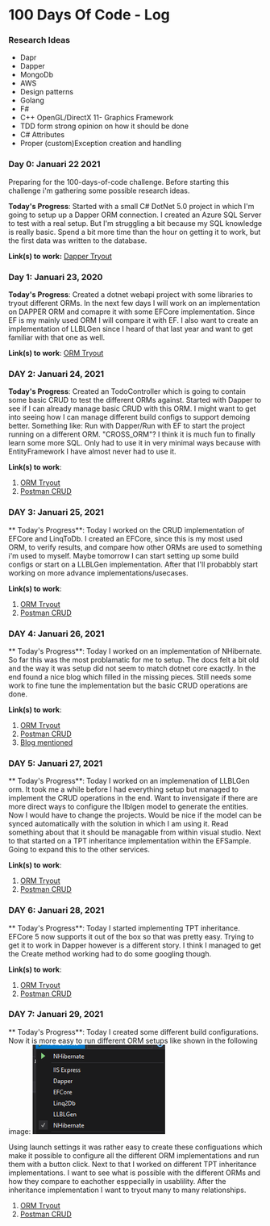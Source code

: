 # 100 Days Of Code - Log

### Research Ideas
- Dapr
- Dapper
- MongoDb
- AWS
- Design patterns
- Golang
- F#
- C++ OpenGL/DirectX 11- Graphics Framework
- TDD form strong opinion on how it should be done
- C# Attributes
- Proper (custom)Exception creation and handling 

### Day 0: Januari 22 2021

Preparing for the 100-days-of-code challenge.
Before starting this challenge i'm gathering some possible research ideas.

**Today's Progress**: Started with a small C# DotNet 5.0 project in which I'm going to setup up a Dapper ORM connection. I created an Azure SQL Server to test with a real setup. But I'm struggling a bit because my SQL knowledge is really basic. Spend a bit more time than the hour on getting it to work, but the first data was written to the database.

**Link(s) to work:** [Dapper Tryout](https://github.com/visschersm/dapper-tryout)

### Day 1: Januari 23, 2020

**Today's Progress**: Created a dotnet webapi project with some libraries to tryout different ORMs. In the next few days I will work on an implementation on DAPPER ORM and comapre it with some EFCore implementation. Since EF is my mainly used ORM I will compare it with EF. I also want to create an implementation of LLBLGen since I heard of that last year and want to get familiar with that one as well.

**Link(s) to work**: [ORM Tryout](https://github.com/visschersm/orm_api_test)

### DAY 2: Januari 24, 2021

**Today's Progress**: Created an TodoController which is going to contain some basic CRUD to test the different ORMs against. Started with Dapper to see if I can already manage basic CRUD with this ORM. I might want to get into seeing how I can manage different build configs to support demoing better. Something like: Run with Dapper/Run with EF to start the project running on a different ORM. "CROSS_ORM"?
I think it is much fun to finally learn some more SQL. Only had to use it in very minimal ways because with EntityFramework I have almost never had to use it. 

**Link(s) to work**: 
1. [ORM Tryout](https://github.com/visschersm/orm_api_test)
2. [Postman CRUD](https://www.getpostman.com/collections/77266b4c01a76c51ef8a)

### DAY 3: Januari 25, 2021

** Today's Progress**: Today I worked on the CRUD implementation of EFCore and LinqToDb. I created an EFCore, since this is my most used ORM, to verify results, and compare how other ORMs are used to something i'm used to myself. Maybe tomorrow I can start setting up some build configs or start on a LLBLGen implementation. After that I'll probabbly start working on more advance implementations/usecases. 

**Link(s) to work**: 
1. [ORM Tryout](https://github.com/visschersm/orm_api_test)
2. [Postman CRUD](https://www.getpostman.com/collections/77266b4c01a76c51ef8a)

### DAY 4: Januari 26, 2021

** Today's Progress**: Today I worked on an implementation of NHibernate. So far this was the most problamatic for me to setup. The docs felt a bit old and the way it was setup did not seem to match dotnet core exactly. In the end found a nice blog which filled in the missing pieces. Still needs some work to fine tune the implementation but the basic CRUD operations are done.

**Link(s) to work**: 
1. [ORM Tryout](https://github.com/visschersm/orm_api_test)
2. [Postman CRUD](https://www.getpostman.com/collections/77266b4c01a76c51ef8a)
3. [Blog mentioned](https://gunnarpeipman.com/aspnet-core-nhibernate/)

### DAY 5: Januari 27, 2021

** Today's Progress**: Today I worked on an implemenation of LLBLGen orm. It took me a while before I had everything setup but managed to implement the CRUD operations in the end. Want to invensigate if there are more direct ways to configure the llblgen model to generate the entities. Now I would have to change the projects. Would be nice if the model can be synced automatically with the solution in which I am using it. Read something about that it should be managable from within visual studio.
Next to that started on a TPT inheritance implementation within the EFSample. Going to expand this to the other services.

**Link(s) to work**:
1. [ORM Tryout](https://github.com/visschersm/orm_api_test)
2. [Postman CRUD](https://www.getpostman.com/collections/77266b4c01a76c51ef8a)

### DAY 6: Januari 28, 2021

** Today's Progress**: Today I started implementing TPT inheritance. EFCore 5 now supports it out of the box so that was pretty easy. Trying to get it to work in Dapper however is a different story. I think I managed to get the Create method working had to do some googling though. 

**Link(s) to work**:
1. [ORM Tryout](https://github.com/visschersm/orm_api_test)
2. [Postman CRUD](https://www.getpostman.com/collections/77266b4c01a76c51ef8a)


### DAY 7: Januari 29, 2021

** Today's Progress**: Today I created some different build configurations. Now it is more easy to run different ORM setups like shown in the following image:
![alt text](https://github.com/visschersm/100-days-of-code/blob/master/supported-orms.png?raw=true)

Using launch settings it was rather easy to create these configuations which make it possible to configure all the different ORM implementations and run them with a button click. Next to that I worked on different TPT inheritance implementations. I want to see what is possible with the different ORMs and how they compare to eachother esppecially in usablility. After the inheritance implementation I want to tryout many to many relationships. 

1. [ORM Tryout](https://github.com/visschersm/orm_api_test)
2. [Postman CRUD](https://www.getpostman.com/collections/77266b4c01a76c51ef8a)

